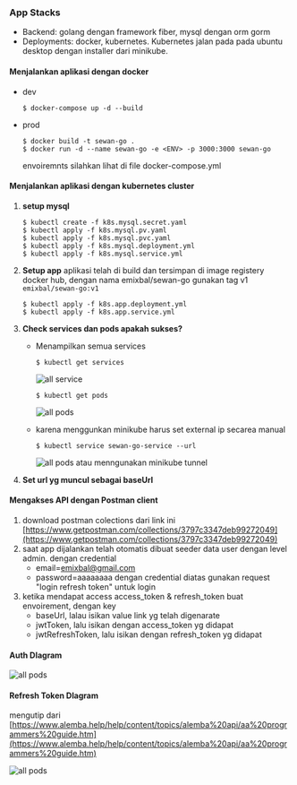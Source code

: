### App Stacks
 - Backend: golang dengan framework fiber, mysql dengan orm gorm
 - Deployments: docker, kubernetes. Kubernetes jalan pada pada ubuntu desktop dengan installer dari minikube.

#### Menjalankan aplikasi dengan docker

 - dev
	```
	$ docker-compose up -d --build
	```
 - prod
	```
	$ docker build -t sewan-go .
	$ docker run -d --name sewan-go -e <ENV> -p 3000:3000 sewan-go 
	```
	envoiremnts silahkan lihat di file docker-compose.yml

#### Menjalankan aplikasi dengan kubernetes cluster
 1. **setup mysql** 
 	```
	$ kubectl create -f k8s.mysql.secret.yaml
	$ kubectl apply -f k8s.mysql.pv.yaml
	$ kubectl apply -f k8s.mysql.pvc.yaml
	$ kubectl apply -f k8s.mysql.deployment.yml
	$ kubectl apply -f k8s.mysql.service.yml
	```
 2. **Setup app**
	aplikasi telah di build dan tersimpan di image registery docker hub, dengan nama 
	emixbal/sewan-go gunakan tag v1
	``` emixbal/sewan-go:v1 ```
 	```
	$ kubectl apply -f k8s.app.deployment.yml
	$ kubectl apply -f k8s.app.service.yml
	```
 3. **Check services dan pods apakah sukses?**
    - Menampilkan semua services
        ```
        $ kubectl get services
        ```
        ![all service](https://raw.githubusercontent.com/emixbal/sewan-go/main/images/services%20all.png)
        
        ```
        $ kubectl get pods
        ```  
        ![all pods](https://raw.githubusercontent.com/emixbal/sewan-go/main/images/pods%20all.png)
    - karena menggunkan minikube harus set external ip secarea manual
        ```
        $ kubectl service sewan-go-service --url
        ```
        ![all pods](https://raw.githubusercontent.com/emixbal/sewan-go/main/images/services%20generate%20url.png)
        atau menngunakan minikube tunnel
 6. **Set url yg muncul sebagai baseUrl**

#### Mengakses API dengan Postman client
 1. download postman colections dari link ini
    [https://www.getpostman.com/collections/3797c3347deb99272049](https://www.getpostman.com/collections/3797c3347deb99272049)
 2. saat app dijalankan telah otomatis dibuat seeder data user dengan level admin. dengan credential
    - email=emixbal@gmail.com
    - password=aaaaaaaa
    dengan credential diatas gunakan request "login refresh token" untuk login
 3. ketika mendapat access access_token & refresh_token buat envoirement, dengan key
    - baseUrl, lalau isikan value link yg telah digenarate
    - jwtToken, lalu isikan dengan access_token yg didapat
    - jwtRefreshToken, lalu isikan dengan refresh_token yg didapat

#### Auth DIagram
![all pods](https://raw.githubusercontent.com/emixbal/sewan-go/main/images/Picture1.jpg)
#### Refresh Token DIagram
mengutip dari [https://www.alemba.help/help/content/topics/alemba%20api/aa%20programmers%20guide.htm](https://www.alemba.help/help/content/topics/alemba%20api/aa%20programmers%20guide.htm)

![all pods](https://raw.githubusercontent.com/emixbal/sewan-go/main/images/refresh%20token.jpg)
